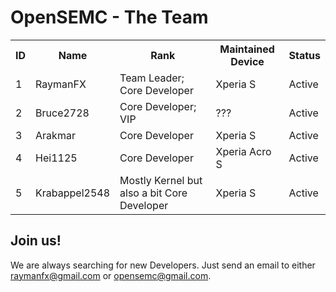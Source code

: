 OpenSEMC - The Team
===================



<table>
  <tr>
    <th>ID</th><th>Name</th><th>Rank</th><th>Maintained Device</th><th>Status</th>
  </tr>
  <tr>
    <td>1</td><td>RaymanFX</td><td>Team Leader; Core Developer</td><td>Xperia S</td><td>Active</td>
  </tr>
  <tr>
    <td>2</td><td>Bruce2728</td><td>Core Developer; VIP</td><td>???</td><td>Active</td>  
  </tr>
  <tr>
    <td>3</td><td>Arakmar</td><td>Core Developer</td><td>Xperia S</td><td>Active</td>  
  </tr>
  <tr>
    <td>4</td><td>Hei1125</td><td>Core Developer</td><td>Xperia Acro S</td><td>Active</td>  
  </tr>
  <tr>
    <td>5</td><td>Krabappel2548</td><td>Mostly Kernel but also a bit Core Developer</td><td>Xperia S</td><td>Active</td>  
  </tr>
</table>



Join us!
--------
We are always searching for new Developers.
Just send an email to either raymanfx@gmail.com or opensemc@gmail.com.

